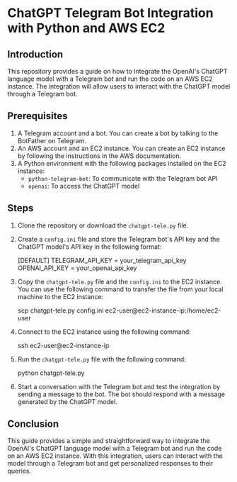 # ChatGPT Telegram Bot Integration with Python and AWS EC2

## Introduction

This repository provides a guide on how to integrate the OpenAI's ChatGPT language model with a Telegram bot and run the code on an AWS EC2 instance. The integration will allow users to interact with the ChatGPT model through a Telegram bot.

## Prerequisites

1. A Telegram account and a bot. You can create a bot by talking to the BotFather on Telegram.
2. An AWS account and an EC2 instance. You can create an EC2 instance by following the instructions in the AWS documentation.
3. A Python environment with the following packages installed on the EC2 instance:
   - `python-telegram-bot`: To communicate with the Telegram bot API
   - `openai`: To access the ChatGPT model

## Steps

1. Clone the repository or download the `chatgpt-tele.py` file.

2. Create a `config.ini` file and store the Telegram bot's API key and the ChatGPT model's API key in the following format:

   [DEFAULT]
   TELEGRAM_API_KEY = your_telegram_api_key
   OPENAI_API_KEY = your_openai_api_key
   
3. Copy the `chatgpt-tele.py` file and the `config.ini` to the EC2 instance. You can use the following command to transfer the file from your local machine to the EC2 instance:

   scp chatgpt-tele.py config.ini ec2-user@ec2-instance-ip:/home/ec2-user

4. Connect to the EC2 instance using the following command:

   ssh ec2-user@ec2-instance-ip


5. Run the `chatgpt-tele.py` file with the following command:

   python chatgpt-tele.py


6. Start a conversation with the Telegram bot and test the integration by sending a message to the bot. The bot should respond with a message generated by the ChatGPT model.

## Conclusion

This guide provides a simple and straightforward way to integrate the OpenAI's ChatGPT language model with a Telegram bot and run the code on an AWS EC2 instance. With this integration, users can interact with the model through a Telegram bot and get personalized responses to their queries.
